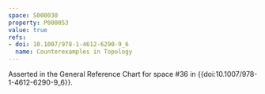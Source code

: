 ```yaml
---
space: S000030
property: P000053
value: true
refs:
- doi: 10.1007/978-1-4612-6290-9_6
  name: Counterexamples in Topology
---
```


Asserted in the General Reference Chart for space #36 in
{{doi:10.1007/978-1-4612-6290-9_6}}.
